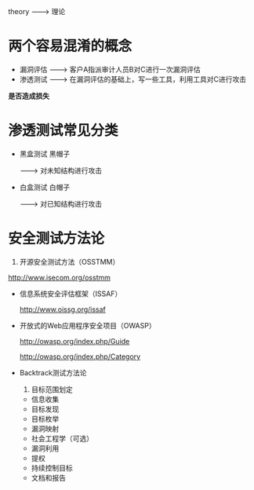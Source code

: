 theory  --->  理论

# 两个容易混淆的概念
* 漏洞评估
  ---> 客户A指派审计人员B对C进行一次漏洞评估
* 渗透测试
  ---> 在漏洞评估的基础上，写一些工具，利用工具对C进行攻击

**是否造成损失**

# 渗透测试常见分类

* 黑盒测试 黑帽子

  ---> 对未知结构进行攻击

* 白盒测试 白帽子

  ---> 对已知结构进行攻击

# 安全测试方法论

1. 开源安全测试方法（OSSTMM）

  http://www.isecom.org/osstmm

* 信息系统安全评估框架（ISSAF）

  http://www.oissg.org/issaf

* 开放式的Web应用程序安全项目（OWASP）

  http://owasp.org/index.php/Guide

  http://owasp.org/index.php/Category

* Backtrack测试方法论
  1. 目标范围划定
  * 信息收集
  * 目标发现
  * 目标枚举
  * 漏洞映射
  * 社会工程学（可选）
  * 漏洞利用
  * 提权
  * 持续控制目标
  * 文档和报告
